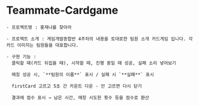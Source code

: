 # Teammate-Cardgame
    - 프로젝트명 : 홍재나를 찾아라
    
    - 프로젝트 소개 : 게임개발종합반 4주차의 내용을 토대로한 팀원 소개 카드게임 입니다. 각 카드 이미지는 팀원들을 대표합니다.

    - 구현 기능 :
      클릭할 때(카드 뒤집을 때), 시작할 때, 진행 중일 때 성공, 실패 소리 넣어보기

      매칭 성공 시, `**팀원의 이름**` 표시 / 실패 시 `**실패**` 표시

      firstCard 고르고 5초 간 카운트 다운 - 안 고르면 다시 닫기

      결과에 점수 표시 → 남은 시간, 매칭 시도한 횟수 등을 점수로 환산
